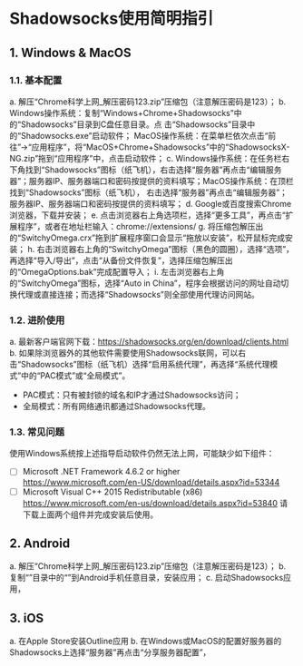 # Shadowsocks使用简明指引

## 1. Windows & MacOS
### 1.1. 基本配置
a. 解压“Chrome科学上网_解压密码123.zip”压缩包（注意解压密码是123）；
b. Windows操作系统：复制“Windows+Chrome+Shadowsocks”中的“Shadowsocks”目录到C盘任意目录。点  击“Shadowsocks”目录中的“Shadowsocks.exe”启动软件；
​    MacOS操作系统：在菜单栏依次点击“前往”→“应用程序”，将“MacOS+Chrome+Shadowsocks”中的“ShadowsocksX-NG.zip”拖到“应用程序”中，点击启动软件；
c. Windows操作系统：在任务栏右下角找到“Shadowsocks”图标（纸飞机），右击选择“服务器”再点击“编辑服务器”；服务器IP、服务器端口和密码按提供的资料填写；
​    MacOS操作系统：在顶栏找到“Shadowsocks”图标（纸飞机）， 右击选择“服务器”再点击“编辑服务器”；服务器IP、服务器端口和密码按提供的资料填写；
d. Google或百度搜索Chrome浏览器，下载并安装；
e. 点击浏览器右上角选项栏，选择“更多工具”，再点击“扩展程序”，或者在地址栏输入：chrome://extensions/
g. 将压缩包解压出的“SwitchyOmega.crx”拖到扩展程序窗口会显示“拖放以安装”，松开鼠标完成安装；
h. 右击浏览器右上角的“SwitchyOmega”图标（黑色的圆圈），选择“选项”，再选择“导入/导出”，点击“从备份文件恢复”，选择压缩包解压出的“OmegaOptions.bak”完成配置导入；
i. 左击浏览器右上角的“SwitchyOmega”图标，选择“Auto in China”，程序会根据访问的网址自动切换代理或直接连接；而选择“Shadowsocks”则全部使用代理访问网站。

### 1.2. 进阶使用
a. 最新客户端官网下载：https://shadowsocks.org/en/download/clients.html
b. 如果除浏览器外的其他软件需要使用Shadowsocks联网，可以右击“Shadowsocks”图标（纸飞机）选择“启用系统代理”，再选择“系统代理模式”中的“PAC模式”或“全局模式”。
- PAC模式：只有被封锁的域名和IP才通过Shadowsocks访问；
- 全局模式：所有网络通讯都通过Shadowsocks代理。
### 1.3. 常见问题
使用Windows系统按上述指导启动软件仍然无法上网，可能缺少如下组件：
- [ ] Microsoft .NET Framework 4.6.2 or higher
  https://www.microsoft.com/en-US/download/details.aspx?id=53344
- [ ] Microsoft Visual C++ 2015 Redistributable (x86) 
  https://www.microsoft.com/en-us/download/details.aspx?id=53840
请下载上面两个组件并完成安装后使用。

## 2. Android
a. 解压“Chrome科学上网_解压密码123.zip”压缩包（注意解压密码是123）；
b. 复制“”目录中的“”到Android手机任意目录，安装应用；
c. 启动Shadowsocks应用，

## 3. iOS
a. 在Apple Store安装Outline应用
b. 在Windows或MacOS的配置好服务器的Shadowsocks上选择“服务器”再点击“分享服务器配置”，
